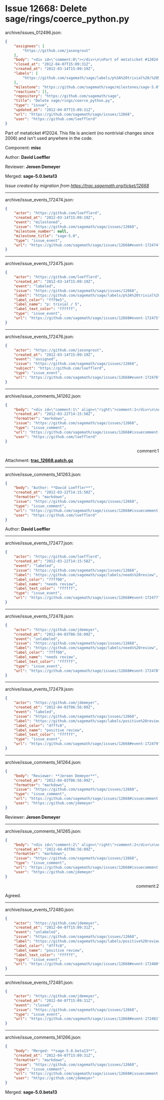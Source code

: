 # Issue 12668: Delete sage/rings/coerce_python.py

archive/issues_012496.json:
```json
{
    "assignees": [
        "https://github.com/jasongrout"
    ],
    "body": "<div id=\"comment:0\"></div>\n\nPart of metaticket #12024. This file is ancient (no nontrivial changes since 2006) and isn't used anywhere in the code.\n\nComponent: **misc**\n\nAuthor: **David Loeffler**\n\nReviewer: **Jeroen Demeyer**\n\nMerged: **sage-5.0.beta13**\n\n_Issue created by migration from https://trac.sagemath.org/ticket/12668_\n\n",
    "closed_at": "2012-04-07T15:09:31Z",
    "created_at": "2012-03-14T15:09:19Z",
    "labels": [
        "https://github.com/sagemath/sage/labels/p%3A%20trivial%20/%205"
    ],
    "milestone": "https://github.com/sagemath/sage/milestones/sage-5.0",
    "reactions": [],
    "repository": "https://github.com/sagemath/sage",
    "title": "Delete sage/rings/coerce_python.py",
    "type": "issue",
    "updated_at": "2012-04-07T15:09:31Z",
    "url": "https://github.com/sagemath/sage/issues/12668",
    "user": "https://github.com/loefflerd"
}
```
<div id="comment:0"></div>

Part of metaticket #12024. This file is ancient (no nontrivial changes since 2006) and isn't used anywhere in the code.

Component: **misc**

Author: **David Loeffler**

Reviewer: **Jeroen Demeyer**

Merged: **sage-5.0.beta13**

_Issue created by migration from https://trac.sagemath.org/ticket/12668_





---

archive/issue_events_172474.json:
```json
{
    "actor": "https://github.com/loefflerd",
    "created_at": "2012-03-14T15:09:19Z",
    "event": "milestoned",
    "issue": "https://github.com/sagemath/sage/issues/12668",
    "milestone_number": null,
    "milestone_title": "sage-5.0",
    "type": "issue_event",
    "url": "https://github.com/sagemath/sage/issues/12668#event-172474"
}
```



---

archive/issue_events_172475.json:
```json
{
    "actor": "https://github.com/loefflerd",
    "created_at": "2012-03-14T15:09:19Z",
    "event": "labeled",
    "issue": "https://github.com/sagemath/sage/issues/12668",
    "label": "https://github.com/sagemath/sage/labels/p%3A%20trivial%20/%205",
    "label_color": "fff9e5",
    "label_name": "p: trivial / 5",
    "label_text_color": "ffffff",
    "type": "issue_event",
    "url": "https://github.com/sagemath/sage/issues/12668#event-172475"
}
```



---

archive/issue_events_172476.json:
```json
{
    "actor": "https://github.com/jasongrout",
    "created_at": "2012-03-14T15:09:19Z",
    "event": "assigned",
    "issue": "https://github.com/sagemath/sage/issues/12668",
    "subject": "https://github.com/loefflerd",
    "type": "issue_event",
    "url": "https://github.com/sagemath/sage/issues/12668#event-172476"
}
```



---

archive/issue_comments_141262.json:
```json
{
    "body": "<div id=\"comment:1\" align=\"right\">comment:1</div>\n\nAttachment: **[trac_12668.patch.gz](https://github.com/sagemath/sage/files/ticket12668/trac_12668.patch.gz)**",
    "created_at": "2012-03-22T14:15:58Z",
    "formatter": "markdown",
    "issue": "https://github.com/sagemath/sage/issues/12668",
    "type": "issue_comment",
    "url": "https://github.com/sagemath/sage/issues/12668#issuecomment-141262",
    "user": "https://github.com/loefflerd"
}
```

<div id="comment:1" align="right">comment:1</div>

Attachment: **[trac_12668.patch.gz](https://github.com/sagemath/sage/files/ticket12668/trac_12668.patch.gz)**



---

archive/issue_comments_141263.json:
```json
{
    "body": "Author: **David Loeffler**",
    "created_at": "2012-03-22T14:15:58Z",
    "formatter": "markdown",
    "issue": "https://github.com/sagemath/sage/issues/12668",
    "type": "issue_comment",
    "url": "https://github.com/sagemath/sage/issues/12668#issuecomment-141263",
    "user": "https://github.com/loefflerd"
}
```

Author: **David Loeffler**



---

archive/issue_events_172477.json:
```json
{
    "actor": "https://github.com/loefflerd",
    "created_at": "2012-03-22T14:15:58Z",
    "event": "labeled",
    "issue": "https://github.com/sagemath/sage/issues/12668",
    "label": "https://github.com/sagemath/sage/labels/needs%20review",
    "label_color": "7fff00",
    "label_name": "needs review",
    "label_text_color": "ffffff",
    "type": "issue_event",
    "url": "https://github.com/sagemath/sage/issues/12668#event-172477"
}
```



---

archive/issue_events_172478.json:
```json
{
    "actor": "https://github.com/jdemeyer",
    "created_at": "2012-04-03T06:56:09Z",
    "event": "unlabeled",
    "issue": "https://github.com/sagemath/sage/issues/12668",
    "label": "https://github.com/sagemath/sage/labels/needs%20review",
    "label_color": "7fff00",
    "label_name": "needs review",
    "label_text_color": "ffffff",
    "type": "issue_event",
    "url": "https://github.com/sagemath/sage/issues/12668#event-172478"
}
```



---

archive/issue_events_172479.json:
```json
{
    "actor": "https://github.com/jdemeyer",
    "created_at": "2012-04-03T06:56:09Z",
    "event": "labeled",
    "issue": "https://github.com/sagemath/sage/issues/12668",
    "label": "https://github.com/sagemath/sage/labels/positive%20review",
    "label_color": "dfffc0",
    "label_name": "positive review",
    "label_text_color": "ffffff",
    "type": "issue_event",
    "url": "https://github.com/sagemath/sage/issues/12668#event-172479"
}
```



---

archive/issue_comments_141264.json:
```json
{
    "body": "Reviewer: **Jeroen Demeyer**",
    "created_at": "2012-04-03T06:56:09Z",
    "formatter": "markdown",
    "issue": "https://github.com/sagemath/sage/issues/12668",
    "type": "issue_comment",
    "url": "https://github.com/sagemath/sage/issues/12668#issuecomment-141264",
    "user": "https://github.com/jdemeyer"
}
```

Reviewer: **Jeroen Demeyer**



---

archive/issue_comments_141265.json:
```json
{
    "body": "<div id=\"comment:2\" align=\"right\">comment:2</div>\n\nAgreed.",
    "created_at": "2012-04-03T06:56:09Z",
    "formatter": "markdown",
    "issue": "https://github.com/sagemath/sage/issues/12668",
    "type": "issue_comment",
    "url": "https://github.com/sagemath/sage/issues/12668#issuecomment-141265",
    "user": "https://github.com/jdemeyer"
}
```

<div id="comment:2" align="right">comment:2</div>

Agreed.



---

archive/issue_events_172480.json:
```json
{
    "actor": "https://github.com/jdemeyer",
    "created_at": "2012-04-07T15:09:31Z",
    "event": "unlabeled",
    "issue": "https://github.com/sagemath/sage/issues/12668",
    "label": "https://github.com/sagemath/sage/labels/positive%20review",
    "label_color": "dfffc0",
    "label_name": "positive review",
    "label_text_color": "ffffff",
    "type": "issue_event",
    "url": "https://github.com/sagemath/sage/issues/12668#event-172480"
}
```



---

archive/issue_events_172481.json:
```json
{
    "actor": "https://github.com/jdemeyer",
    "created_at": "2012-04-07T15:09:31Z",
    "event": "closed",
    "issue": "https://github.com/sagemath/sage/issues/12668",
    "type": "issue_event",
    "url": "https://github.com/sagemath/sage/issues/12668#event-172481"
}
```



---

archive/issue_comments_141266.json:
```json
{
    "body": "Merged: **sage-5.0.beta13**",
    "created_at": "2012-04-07T15:09:31Z",
    "formatter": "markdown",
    "issue": "https://github.com/sagemath/sage/issues/12668",
    "type": "issue_comment",
    "url": "https://github.com/sagemath/sage/issues/12668#issuecomment-141266",
    "user": "https://github.com/jdemeyer"
}
```

Merged: **sage-5.0.beta13**
